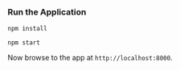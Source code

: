 
### Run the Application

```
npm install
```

```
npm start
```

Now browse to the app at `http://localhost:8000`.
